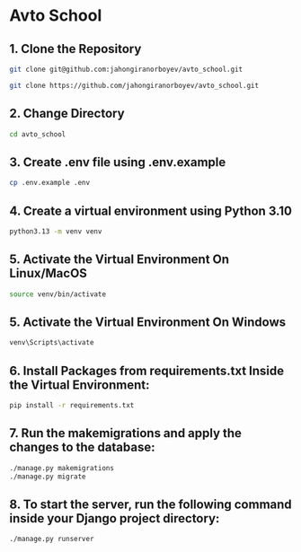# Avto School

## 1. Clone the Repository
```bash
git clone git@github.com:jahongiranorboyev/avto_school.git
```
```bash
git clone https://github.com/jahongiranorboyev/avto_school.git
```

## 2. Change Directory
```bash
cd avto_school
```
## 3. Create .env file using .env.example
```bash
cp .env.example .env
```
## 4. Create a virtual environment using Python 3.10 
```bash
python3.13 -m venv venv 
```
## 5. Activate the Virtual Environment On Linux/MacOS
```bash
source venv/bin/activate
```
## 5. Activate the Virtual Environment On Windows
```bash
venv\Scripts\activate
```
## 6. Install Packages from requirements.txt Inside the Virtual Environment:
```bash
pip install -r requirements.txt
```

## 7. Run the makemigrations and apply the changes to the database:
```bash
./manage.py makemigrations
./manage.py migrate
```
## 8. To start the server, run the following command inside your Django project directory:
```bash
./manage.py runserver
```
